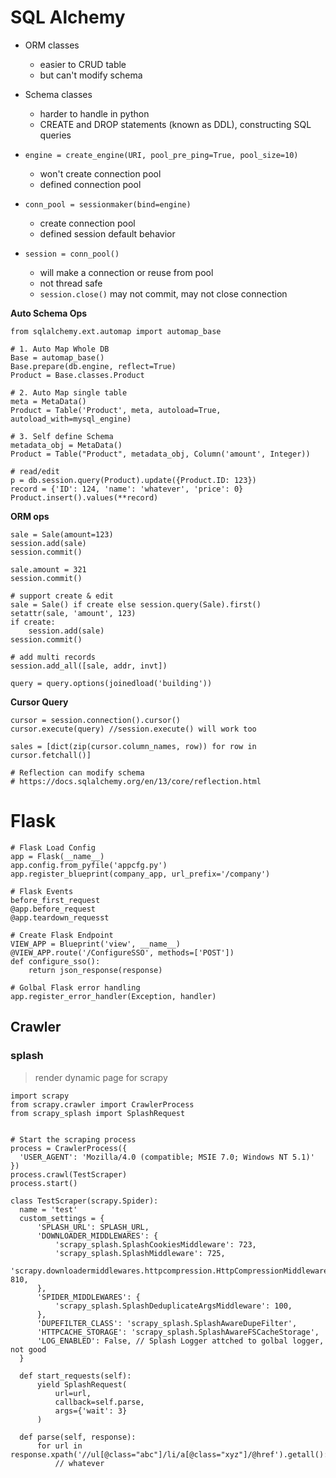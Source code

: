 
# SQL Alchemy

- ORM classes
  - easier to CRUD table
  - but can't modify schema
- Schema classes
  - harder to handle in python
  - CREATE and DROP statements (known as DDL), constructing SQL queries

- `engine = create_engine(URI, pool_pre_ping=True, pool_size=10)` 
  - won't create connection pool
  - defined connection pool
- `conn_pool = sessionmaker(bind=engine)`
  - create connection pool
  - defined session default behavior
- `session = conn_pool()`
  - will make a connection or reuse from pool
  - not thread safe
  - `session.close()` may not commit, may not close connection

**Auto Schema Ops**
```
from sqlalchemy.ext.automap import automap_base

# 1. Auto Map Whole DB
Base = automap_base()
Base.prepare(db.engine, reflect=True)
Product = Base.classes.Product

# 2. Auto Map single table
meta = MetaData()
Product = Table('Product', meta, autoload=True,  autoload_with=mysql_engine)

# 3. Self define Schema
metadata_obj = MetaData()
Product = Table("Product", metadata_obj, Column('amount', Integer))

# read/edit
p = db.session.query(Product).update({Product.ID: 123})
record = {'ID': 124, 'name': 'whatever', 'price': 0}
Product.insert().values(**record)

```

**ORM ops**
```
sale = Sale(amount=123)
session.add(sale)
session.commit()

sale.amount = 321
session.commit()

# support create & edit
sale = Sale() if create else session.query(Sale).first()
setattr(sale, 'amount', 123)
if create:
    session.add(sale)
session.commit()

# add multi records
session.add_all([sale, addr, invt])

query = query.options(joinedload('building'))
```

**Cursor Query**
```
cursor = session.connection().cursor()
cursor.execute(query) //session.execute() will work too

sales = [dict(zip(cursor.column_names, row)) for row in cursor.fetchall()]

# Reflection can modify schema
# https://docs.sqlalchemy.org/en/13/core/reflection.html
```

# Flask

```
# Flask Load Config
app = Flask(__name__)
app.config.from_pyfile('appcfg.py')
app.register_blueprint(company_app, url_prefix='/company')

# Flask Events
before_first_request
@app.before_request
@app.teardown_requesst

# Create Flask Endpoint
VIEW_APP = Blueprint('view', __name__)
@VIEW_APP.route('/ConfigureSSO', methods=['POST'])
def configure_sso():
    return json_response(response)

# Golbal Flask error handling
app.register_error_handler(Exception, handler)
```

## Crawler
### splash
> render dynamic page for scrapy
```
import scrapy
from scrapy.crawler import CrawlerProcess
from scrapy_splash import SplashRequest


# Start the scraping process
process = CrawlerProcess({
  'USER_AGENT': 'Mozilla/4.0 (compatible; MSIE 7.0; Windows NT 5.1)'
})
process.crawl(TestScraper)
process.start()

class TestScraper(scrapy.Spider):
  name = 'test'
  custom_settings = {
      'SPLASH_URL': SPLASH_URL,
      'DOWNLOADER_MIDDLEWARES': {
          'scrapy_splash.SplashCookiesMiddleware': 723,
          'scrapy_splash.SplashMiddleware': 725,
          'scrapy.downloadermiddlewares.httpcompression.HttpCompressionMiddleware': 810,
      },
      'SPIDER_MIDDLEWARES': {
          'scrapy_splash.SplashDeduplicateArgsMiddleware': 100,
      },
      'DUPEFILTER_CLASS': 'scrapy_splash.SplashAwareDupeFilter',
      'HTTPCACHE_STORAGE': 'scrapy_splash.SplashAwareFSCacheStorage',
      'LOG_ENABLED': False, // Splash Logger attched to golbal logger, not good
  }

  def start_requests(self):
      yield SplashRequest(
          url=url,
          callback=self.parse,
          args={'wait': 3}
      )

  def parse(self, response):
      for url in response.xpath('//ul[@class="abc"]/li/a[@class="xyz"]/@href').getall():
          // whatever
```

